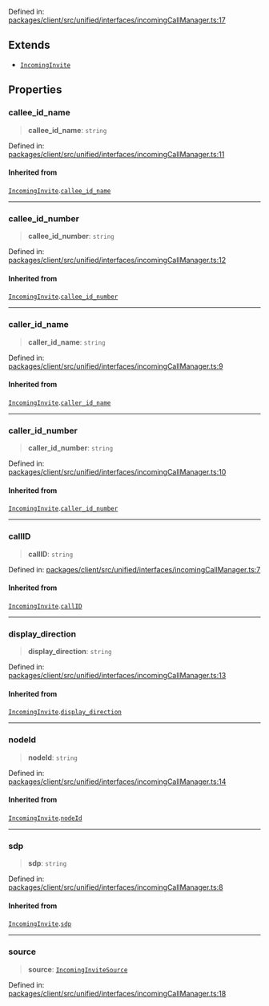 Defined in: [packages/client/src/unified/interfaces/incomingCallManager.ts:17](https://github.com/signalwire/signalwire-js/blob/52fa77b6c8db68f4c99b30b3776f45a4309e15bf/packages/client/src/unified/interfaces/incomingCallManager.ts#L17)

## Extends

- [`IncomingInvite`](IncomingInvite.md)

## Properties

### callee\_id\_name

> **callee\_id\_name**: `string`

Defined in: [packages/client/src/unified/interfaces/incomingCallManager.ts:11](https://github.com/signalwire/signalwire-js/blob/52fa77b6c8db68f4c99b30b3776f45a4309e15bf/packages/client/src/unified/interfaces/incomingCallManager.ts#L11)

#### Inherited from

[`IncomingInvite`](IncomingInvite.md).[`callee_id_name`](IncomingInvite.md#callee_id_name)

***

### callee\_id\_number

> **callee\_id\_number**: `string`

Defined in: [packages/client/src/unified/interfaces/incomingCallManager.ts:12](https://github.com/signalwire/signalwire-js/blob/52fa77b6c8db68f4c99b30b3776f45a4309e15bf/packages/client/src/unified/interfaces/incomingCallManager.ts#L12)

#### Inherited from

[`IncomingInvite`](IncomingInvite.md).[`callee_id_number`](IncomingInvite.md#callee_id_number)

***

### caller\_id\_name

> **caller\_id\_name**: `string`

Defined in: [packages/client/src/unified/interfaces/incomingCallManager.ts:9](https://github.com/signalwire/signalwire-js/blob/52fa77b6c8db68f4c99b30b3776f45a4309e15bf/packages/client/src/unified/interfaces/incomingCallManager.ts#L9)

#### Inherited from

[`IncomingInvite`](IncomingInvite.md).[`caller_id_name`](IncomingInvite.md#caller_id_name)

***

### caller\_id\_number

> **caller\_id\_number**: `string`

Defined in: [packages/client/src/unified/interfaces/incomingCallManager.ts:10](https://github.com/signalwire/signalwire-js/blob/52fa77b6c8db68f4c99b30b3776f45a4309e15bf/packages/client/src/unified/interfaces/incomingCallManager.ts#L10)

#### Inherited from

[`IncomingInvite`](IncomingInvite.md).[`caller_id_number`](IncomingInvite.md#caller_id_number)

***

### callID

> **callID**: `string`

Defined in: [packages/client/src/unified/interfaces/incomingCallManager.ts:7](https://github.com/signalwire/signalwire-js/blob/52fa77b6c8db68f4c99b30b3776f45a4309e15bf/packages/client/src/unified/interfaces/incomingCallManager.ts#L7)

#### Inherited from

[`IncomingInvite`](IncomingInvite.md).[`callID`](IncomingInvite.md#callid)

***

### display\_direction

> **display\_direction**: `string`

Defined in: [packages/client/src/unified/interfaces/incomingCallManager.ts:13](https://github.com/signalwire/signalwire-js/blob/52fa77b6c8db68f4c99b30b3776f45a4309e15bf/packages/client/src/unified/interfaces/incomingCallManager.ts#L13)

#### Inherited from

[`IncomingInvite`](IncomingInvite.md).[`display_direction`](IncomingInvite.md#display_direction)

***

### nodeId

> **nodeId**: `string`

Defined in: [packages/client/src/unified/interfaces/incomingCallManager.ts:14](https://github.com/signalwire/signalwire-js/blob/52fa77b6c8db68f4c99b30b3776f45a4309e15bf/packages/client/src/unified/interfaces/incomingCallManager.ts#L14)

#### Inherited from

[`IncomingInvite`](IncomingInvite.md).[`nodeId`](IncomingInvite.md#nodeid)

***

### sdp

> **sdp**: `string`

Defined in: [packages/client/src/unified/interfaces/incomingCallManager.ts:8](https://github.com/signalwire/signalwire-js/blob/52fa77b6c8db68f4c99b30b3776f45a4309e15bf/packages/client/src/unified/interfaces/incomingCallManager.ts#L8)

#### Inherited from

[`IncomingInvite`](IncomingInvite.md).[`sdp`](IncomingInvite.md#sdp)

***

### source

> **source**: [`IncomingInviteSource`](../type-aliases/IncomingInviteSource.md)

Defined in: [packages/client/src/unified/interfaces/incomingCallManager.ts:18](https://github.com/signalwire/signalwire-js/blob/52fa77b6c8db68f4c99b30b3776f45a4309e15bf/packages/client/src/unified/interfaces/incomingCallManager.ts#L18)
